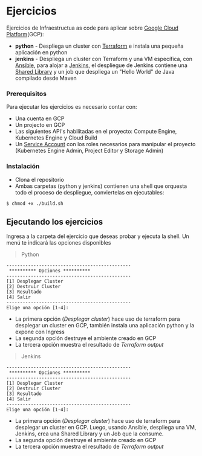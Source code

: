 # Ejercicios

Ejercicios de Infraestructua as code para aplicar sobre [Google Cloud Platform](https://cloud.google.com/)(GCP):

* **python** - Despliega un cluster con [Terraform](https://www.terraform.io/) e instala una pequeña aplicación en python
* **jenkins** - Despliega un cluster con Terraform y una VM específica, con [Ansible](https://www.ansible.com/), para alojar a [Jenkins](https://www.jenkins.io/), el despliegue de Jenkins contiene una [Shared Library](https://www.jenkins.io/doc/book/pipeline/shared-libraries/) y un job que despliega un "Hello World" de Java compilado desde Maven 


### Prerequisitos

Para ejecutar los ejercicios es necesario contar con:
* Una cuenta en GCP
* Un projecto en GCP
* Las siguientes API's habilitadas en el proyecto: Compute Engine, Kubernetes Engine y Cloud Build 
* Un [Service Account]() con los roles necesarios para manipular el proyecto (Kubernetes Engine Admin, Project Editor y Storage Admin)


### Instalación
* Clona el repositorio
* Ambas carpetas (python y jenkins) contienen una shell que orquesta todo el proceso de despliegue, conviertelas en ejecutables:
```shell
$ chmod +x ./build.sh 
```

## Ejecutando los ejercicios

Ingresa a la carpeta del ejercicio que deseas probar y ejecuta la shell. Un menú te indicará las opciones disponibles

> Python
```shell
----------------------------------------------
 ********** Opciones ********** 
----------------------------------------------
[1] Desplegar Cluster
[2] Destruir Cluster
[3] Resultado
[4] Salir
----------------------------------------------
Elige una opción [1-4]:
```

* La primera opción (*Desplegar cluster*) hace uso de terraform para desplegar un cluster en GCP, también instala una aplicación python y la expone con Ingress
* La segunda opción destruye el ambiente creado en GCP
* La tercera opción muestra el resultado de *Terraform output*

> Jenkins
```shell
----------------------------------------------
 ********** Opciones ********** 
----------------------------------------------
[1] Desplegar Cluster
[2] Destruir Cluster
[3] Resultado
[4] Salir
----------------------------------------------
Elige una opción [1-4]:
```

* La primera opción (*Desplegar cluster*) hace uso de terraform para desplegar un cluster en GCP. Luego, usando Ansible, despliega una VM, Jenkins, crea una Shared Library y un Job que la consume.
* La segunda opción destruye el ambiente creado en GCP
* La tercera opción muestra el resultado de *Terraform output*
